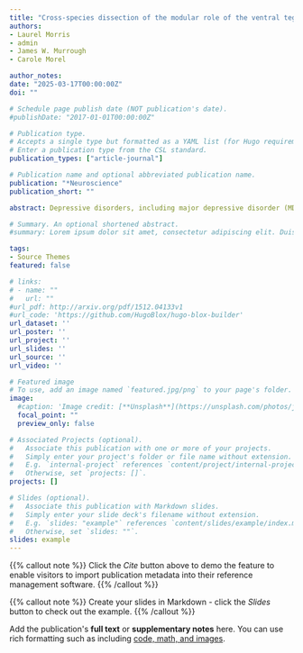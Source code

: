 ```yaml
---
title: "Cross-species dissection of the modular role of the ventral tegmental area in depressive disorders"
authors:
- Laurel Morris
- admin
- James W. Murrough
- Carole Morel

author_notes:
date: "2025-03-17T00:00:00Z"
doi: ""

# Schedule page publish date (NOT publication's date).
#publishDate: "2017-01-01T00:00:00Z"

# Publication type.
# Accepts a single type but formatted as a YAML list (for Hugo requirements).
# Enter a publication type from the CSL standard.
publication_types: ["article-journal"]

# Publication name and optional abbreviated publication name.
publication: "*Neuroscience"
publication_short: ""

abstract: Depressive disorders, including major depressive disorder (MDD), represent one of the most prevalent set of disorders worldwide. MDD is characterized by a range of cognitive, behavioral, and neurobiological changes that contribute to the vast array of symptom profiles that make this disorder particularly difficult to treat. A multitude of established evidence suggests a role for the dopamine system, stemming in part from the ventral tegmental area (VTA), in mediating symptoms and behavioral changes that underlie depression. Developments in cutting-edge technologies in pre-clinical models of depressive phenotypes, such as retrograde tracing, electrophysiological recordings, immunohistochemistry, and molecular profiling, have allowed a deeper characterization of singular VTA neuron molecular, physiological, and projection properties. These developments have highlighted that the VTA is not a homogenous cell population but instead comprises vast cellular diversity that underscores its modular role across various functions related to reward processing, aversion, salience processing, learning and motivation. In this review, we begin by introducing the various cell types and brain regions that comprise the VTA circuitry. Then, we introduce the role of the VTA in reward processing as it compares to aversion processing. Next, we characterize distinct neural pathways within the VTA circuitry to understand the effects of chronic social and non-social stress and tie together how these neurobiological changes manifest into specific behavioral phenotypes. Finally, we relate these preclinical findings to clinical findings to parse the heterogeneity of depressive phenotypes and explain the efficacy of recent novel pharmacological interventions that may target the VTA in MDD.

# Summary. An optional shortened abstract.
#summary: Lorem ipsum dolor sit amet, consectetur adipiscing elit. Duis posuere tellus ac convallis placerat. Proin tincidunt magna sed ex sollicitudin condimentum.

tags:
- Source Themes
featured: false

# links:
# - name: ""
#   url: ""
#url_pdf: http://arxiv.org/pdf/1512.04133v1
#url_code: 'https://github.com/HugoBlox/hugo-blox-builder'
url_dataset: ''
url_poster: ''
url_project: ''
url_slides: ''
url_source: ''
url_video: ''

# Featured image
# To use, add an image named `featured.jpg/png` to your page's folder. 
image:
  #caption: 'Image credit: [**Unsplash**](https://unsplash.com/photos/jdD8gXaTZsc)'
  focal_point: ""
  preview_only: false

# Associated Projects (optional).
#   Associate this publication with one or more of your projects.
#   Simply enter your project's folder or file name without extension.
#   E.g. `internal-project` references `content/project/internal-project/index.md`.
#   Otherwise, set `projects: []`.
projects: []

# Slides (optional).
#   Associate this publication with Markdown slides.
#   Simply enter your slide deck's filename without extension.
#   E.g. `slides: "example"` references `content/slides/example/index.md`.
#   Otherwise, set `slides: ""`.
slides: example
---
```


{{% callout note %}}
Click the *Cite* button above to demo the feature to enable visitors to import publication metadata into their reference management software.
{{% /callout %}}

{{% callout note %}}
Create your slides in Markdown - click the *Slides* button to check out the example.
{{% /callout %}}

Add the publication's **full text** or **supplementary notes** here. You can use rich formatting such as including [code, math, and images](https://docs.hugoblox.com/content/writing-markdown-latex/).
